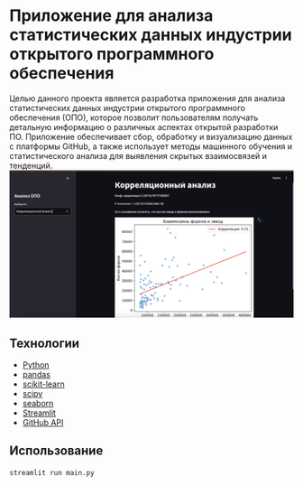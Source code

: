 # Приложение для анализа статистических данных индустрии открытого программного обеспечения
Целью данного проекта является разработка приложения для анализа статистических данных индустрии открытого программного обеспечения (ОПО), которое позволит пользователям получать детальную информацию о различных аспектах открытой разработки ПО.
Приложение обеспечивает сбор, обработку и визуализацию данных с платформы GitHub, а также использует методы машинного обучения и статистического анализа для выявления скрытых взаимосвязей и тенденций.
![gdgd](https://github.com/SLMLG/diplom/blob/main/Снимок%20экрана%202024-10-19%20в%2017.18.56.png)
## Технологии
* [Python](https://www.python.org)
* [pandas](https://pandas.pydata.org)
* [scikit-learn](https://scikit-learn.org/stable/)
* [scipy](https://scipy.org)
* [seaborn](https://seaborn.pydata.org)
* [Streamlit](https://streamlit.io)
* [GitHub API](https://docs.github.com/ru/rest?apiVersion=2022-11-28)

## Использование
```python
streamlit run main.py
```
